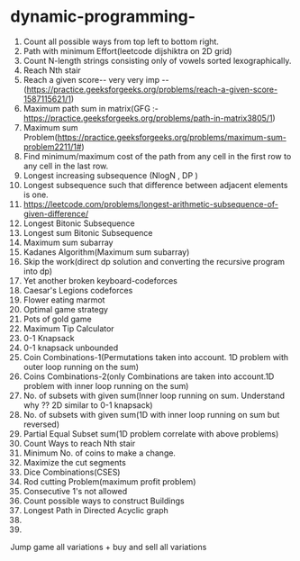 # dynamic-programming-

1) Count all possible ways from top left to bottom right.
2) Path with minimum Effort(leetcode dijshiktra on 2D grid)
3) Count N-length strings consisting only of vowels sorted lexographically.
4) Reach Nth stair
5) Reach a given score-- very very imp --(https://practice.geeksforgeeks.org/problems/reach-a-given-score-1587115621/1) 
6) Maximum path sum in matrix(GFG :- https://practice.geeksforgeeks.org/problems/path-in-matrix3805/1)
7) Maximum sum Problem(https://practice.geeksforgeeks.org/problems/maximum-sum-problem2211/1#)
8) Find minimum/maximum cost of the path from any cell in the first row to any cell in the last row.
9) Longest increasing subsequence (NlogN , DP )
10) Longest subsequence such that difference between adjacent elements is one.
11) https://leetcode.com/problems/longest-arithmetic-subsequence-of-given-difference/
12) Longest Bitonic Subsequence 
13) Longest sum Bitonic Subsequence 
14) Maximum sum subarray 
15) Kadanes Algorithm(Maximum sum subarray)
16) Skip the work(direct dp solution and converting the recursive program into dp) 
17) Yet another broken keyboard-codeforces
18) Caesar's Legions codeforces
19) Flower eating marmot 
20) Optimal game strategy 
21) Pots of gold game 
22) Maximum Tip Calculator 
23) 0-1 Knapsack 
24) 0-1 knapsack unbounded 
25) Coin Combinations-1(Permutations taken into account. 1D problem with outer loop running on the sum)
26) Coins Combinations-2(only Combinations are taken into account.1D problem with inner loop running on the sum)
27) No. of subsets with given sum(Inner loop running on sum. Understand why ?? 2D similar to 0-1 knapsack)
28) No. of subsets with given sum(1D with inner loop running on sum but reversed)
29) Partial Equal Subset sum(1D problem correlate with above problems)
30) Count Ways to reach Nth stair
31) Minimum No. of coins to make a change.
32) Maximize the cut segments
33) Dice Combinations(CSES)
34) Rod cutting Problem(maximum profit problem)
35) Consecutive 1's not allowed 
36) Count possible ways to construct Buildings
37) Longest Path in Directed Acyclic graph
38)  
39) 

Jump game all variations + buy and sell all variations 
